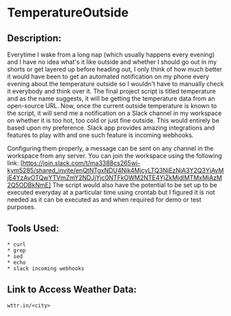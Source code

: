 # TemperatureOutside

## Description:

Everytime I wake from a long nap (which usually happens every evening) and I have no idea what's it like outside and whether I should go out in my shorts or get layered up before heading out, I only think of how much better it would have been to get an automated notification on my phone every evening about the temperature outside so I wouldn't have to manually check it everybody and think over it. The final project script is titled temperature and as the name suggests, it will be getting the temperature data from an open-source URL. Now, once the current outside temperature is known to the script, it will send me a notification on a Slack channel in my workspace on whether it is too hot, too cold or just fine outside. This would entirely be based upon my preference. Slack app provides amazing integrations and features to play with and one such feature is incoming webhooks. 

Configuring them properly, a message can be sent on any channel in the workspace from any server. You can join the workspace using the following link: 
[https://join.slack.com/t/ma3388cs265wi-kym5285/shared_invite/enQtNTgxNDU4Njk4MjcyLTQ3NjEzNjA3Y2Q3YjAyMjE4YzAyOTQwYTVmZmY2NDJjYjc0NTFkOWM2NTE4YjZkMjdlMTMxMjAzM2Q5ODBkNmE] 
The script would also have the potential to be set up to be executed everyday at a particular time using crontab but I figured it is not needed as it can be executed as and when required for demo or test purposes.

## Tools Used:

    * curl
    * grep
    * sed
    * echo
    * slack incoming webhooks
    
## Link to Access Weather Data:

    wttr.in/<city>
